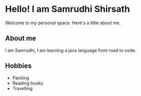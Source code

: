 # Hello! I am Samrudhi Shirsath

Welcome to my personal space. Here's a little about me.

## About me

I am Samrudhi, I am learning a java language from road to code.

## Hobbies
- Painting
- Reading books
- Travelling

